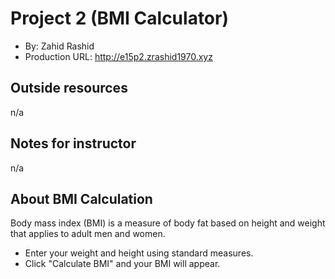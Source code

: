 
# Project 2 (BMI Calculator)
+ By: Zahid Rashid
+ Production URL: <http://e15p2.zrashid1970.xyz>

## Outside resources
n/a

## Notes for instructor
n/a


## About BMI Calculation

Body mass index (BMI) is a measure of body fat based on height and weight that applies to adult men and women.

- Enter your weight and height using standard measures.
- Click "Calculate BMI" and your BMI will appear.


